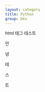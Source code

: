 ```yaml
---
layout: category
title: Python
group: Dev
---
```


<p>html 태그 테스트</p>

<div>
    <p>안</p>
    <p>녕</p>
    <p>테</p>
    <p>스</p>
    <p>트</p>
</div>